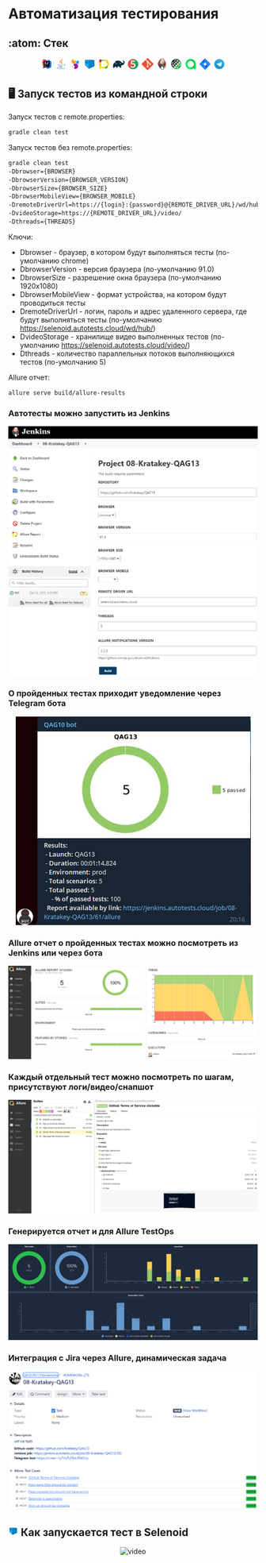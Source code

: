 # Автоматизация тестирования


## :atom: Стек


<p align="center">
<img width="5%" title="IntelliJ IDEA" src="img/Intelij_IDEA.svg">
<img width="5%" title="Java" src="img/Java.svg">
<img width="5%" title="Selenide" src="img/Selenide.svg">
<img width="5%" title="Selenoid" src="img/Selenoid.svg">
<img width="5%" title="Allure Report" src="img/Allure_Report.svg">
<img width="5%" title="Gradle" src="img/Gradle.svg">
<img width="5%" title="JUnit5" src="img/JUnit5.svg">
<img width="5%" title="Github" src="img/Git.svg">
<img width="5%" title="Jenkins" src="img/Jenkins.svg">  
<img width="5%" title="REST-Assured" src="img/Rest-Assured.svg">
<img width="5%" title="Allure TestOps" src="img/Allure_EE.svg">
<img width="5%" title="Jira" src="img/Jira.svg">
<img width="5%" title="Telegram" src="img/Telegram.svg">
</p>

## :desktop_computer: Запуск тестов из командной строки

Запуск тестов с remote.properties:
```bash
gradle clean test
```

Запуск тестов без remote.properties:
```bash
gradle clean test
-Dbrowser={BROWSER}
-DbrowserVersion={BROWSER_VERSION}
-DbrowserSize={BROWSER_SIZE}
-DbrowserMobileView={BROWSER_MOBILE}
-DremoteDriverUrl=https://{login}:{password}@{REMOTE_DRIVER_URL}/wd/hub/
-DvideoStorage=https://{REMOTE_DRIVER_URL}/video/
-Dthreads={THREADS}
```

Ключи:
* Dbrowser - браузер, в котором будут выполняться тесты (по-умолчанию chrome)
* DbrowserVersion - версия браузера (по-умолчанию 91.0)
* DbrowserSize - разрешение окна браузера (по-умолчанию 1920x1080)
* DbrowserMobileView - формат устройства, на котором будут проводиться тесты
* DremoteDriverUrl - логин, пароль и адрес удаленного сервера, где будут выполняться тесты (по-умолчанию https://selenoid.autotests.cloud/wd/hub/)
* DvideoStorage - хранилище видео выполненных тестов (по-умолчанию https://selenoid.autotests.cloud/video/)
* Dthreads - количество параллельных потоков выполняющихся тестов (по-умолчанию 5)

Allure отчет:
```bash
allure serve build/allure-results
```

### Автотесты можно запустить из Jenkins

<p align="center">
  <img src="img/story/story_jenkins.png">
</p>

### О пройденных тестах приходит уведомление через Telegram бота

<p align="center">
  <img src="img/story/story_telegram.png">
</p>

### Allure отчет о пройденных тестах можно посмотреть из Jenkins или через бота

<p align="center">
  <img src="img/story/story_allure_report1.png">
</p>

### Каждый отдельный тест можно посмотреть по шагам, присутствуют логи/видео/снапшот

<p align="center">
  <img src="img/story/story_allure_report2.png">
</p>

### Генерируется отчет и для Allure TestOps

<p align="center">
  <img src="img/story/story_allure_testops1.png">
</p>

### Интеграция с Jira через Allure, динамическая задача

<p align="center">
  <img src="img/story/story_jira.png">
</p>

## <img width="4%" title="Selenoid" src="img/Selenoid.svg"> Как запускается тест в Selenoid

<p align="center">
  <img src="img/QAG13 GIF.gif" alt="video" width="1000">
</p>